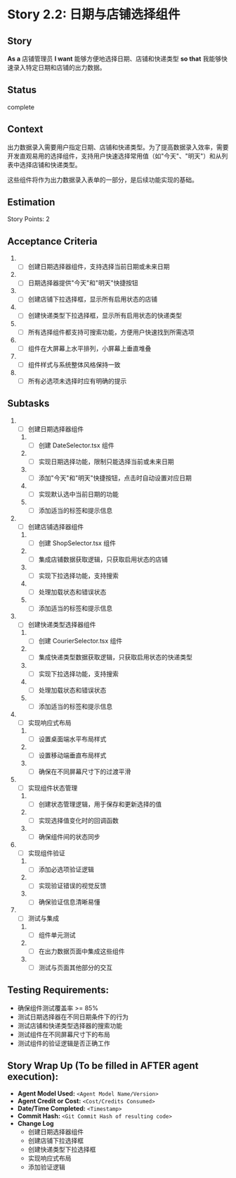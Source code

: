 # Story 2.2: 日期与店铺选择组件

## Story

**As a** 店铺管理员
**I want** 能够方便地选择日期、店铺和快递类型
**so that** 我能够快速录入特定日期和店铺的出力数据。

## Status

complete

## Context

出力数据录入需要用户指定日期、店铺和快递类型。为了提高数据录入效率，需要开发直观易用的选择组件，支持用户快速选择常用值（如"今天"、"明天"）和从列表中选择店铺和快递类型。

这些组件将作为出力数据录入表单的一部分，是后续功能实现的基础。

## Estimation

Story Points: 2

## Acceptance Criteria

1. - [ ] 创建日期选择器组件，支持选择当前日期或未来日期
2. - [ ] 日期选择器提供"今天"和"明天"快捷按钮
3. - [ ] 创建店铺下拉选择框，显示所有启用状态的店铺
4. - [ ] 创建快递类型下拉选择框，显示所有启用状态的快递类型
5. - [ ] 所有选择组件都支持可搜索功能，方便用户快速找到所需选项
6. - [ ] 组件在大屏幕上水平排列，小屏幕上垂直堆叠
7. - [ ] 组件样式与系统整体风格保持一致
8. - [ ] 所有必选项未选择时应有明确的提示

## Subtasks

1. - [ ] 创建日期选择器组件
   1. - [ ] 创建 DateSelector.tsx 组件
   2. - [ ] 实现日期选择功能，限制只能选择当前或未来日期
   3. - [ ] 添加"今天"和"明天"快捷按钮，点击时自动设置对应日期
   4. - [ ] 实现默认选中当前日期的功能
   5. - [ ] 添加适当的标签和提示信息
2. - [ ] 创建店铺选择器组件
   1. - [ ] 创建 ShopSelector.tsx 组件
   2. - [ ] 集成店铺数据获取逻辑，只获取启用状态的店铺
   3. - [ ] 实现下拉选择功能，支持搜索
   4. - [ ] 处理加载状态和错误状态
   5. - [ ] 添加适当的标签和提示信息
3. - [ ] 创建快递类型选择器组件
   1. - [ ] 创建 CourierSelector.tsx 组件
   2. - [ ] 集成快递类型数据获取逻辑，只获取启用状态的快递类型
   3. - [ ] 实现下拉选择功能，支持搜索
   4. - [ ] 处理加载状态和错误状态
   5. - [ ] 添加适当的标签和提示信息
4. - [ ] 实现响应式布局
   1. - [ ] 设置桌面端水平布局样式
   2. - [ ] 设置移动端垂直布局样式
   3. - [ ] 确保在不同屏幕尺寸下的过渡平滑
5. - [ ] 实现组件状态管理
   1. - [ ] 创建状态管理逻辑，用于保存和更新选择的值
   2. - [ ] 实现选择值变化时的回调函数
   3. - [ ] 确保组件间的状态同步
6. - [ ] 实现组件验证
   1. - [ ] 添加必选项验证逻辑
   2. - [ ] 实现验证错误的视觉反馈
   3. - [ ] 确保验证信息清晰易懂
7. - [ ] 测试与集成
   1. - [ ] 组件单元测试
   2. - [ ] 在出力数据页面中集成这些组件
   3. - [ ] 测试与页面其他部分的交互

## Testing Requirements:

- 确保组件测试覆盖率 >= 85%
- 测试日期选择器在不同日期条件下的行为
- 测试店铺和快递类型选择器的搜索功能
- 测试组件在不同屏幕尺寸下的布局
- 测试组件的验证逻辑是否正确工作

## Story Wrap Up (To be filled in AFTER agent execution):

- **Agent Model Used:** `<Agent Model Name/Version>`
- **Agent Credit or Cost:** `<Cost/Credits Consumed>`
- **Date/Time Completed:** `<Timestamp>`
- **Commit Hash:** `<Git Commit Hash of resulting code>`
- **Change Log**
  - 创建日期选择器组件
  - 创建店铺下拉选择框
  - 创建快递类型下拉选择框
  - 实现响应式布局
  - 添加验证逻辑
